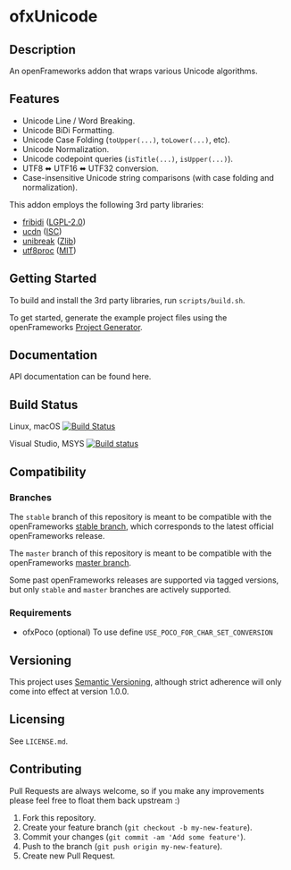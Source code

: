 ofxUnicode
=======

## Description

An openFrameworks addon that wraps various Unicode algorithms.

## Features

- Unicode Line / Word Breaking.
- Unicode BiDi Formatting.
- Unicode Case Folding (`toUpper(...)`, `toLower(...)`, etc).
- Unicode Normalization.
- Unicode codepoint queries (`isTitle(...)`, `isUpper(...)`).
- UTF8 ⬌ UTF16 ⬌ UTF32 conversion.
- Case-insensitive Unicode string comparisons (with case folding and normalization).

This addon employs the following 3rd party libraries:

- [fribidi](https://fribidi.org/) ([LGPL-2.0](https://opensource.org/licenses/LGPL-2.0))
- [ucdn](https://github.com/grigorig/ucdn) ([ISC](https://opensource.org/licenses/ISC))
- [unibreak](https://github.com/adah1972/libunibreak) ([Zlib](https://opensource.org/licenses/Zlib))
- [utf8proc](https://github.com/JuliaLang/utf8proc) ([MIT](https://opensource.org/licenses/MIT))

## Getting Started

To build and install the 3rd party libraries, run `scripts/build.sh`.

To get started, generate the example project files using the openFrameworks [Project Generator](http://openframeworks.cc/learning/01_basics/how_to_add_addon_to_project/).

## Documentation

API documentation can be found here.

## Build Status

Linux, macOS [![Build Status](https://travis-ci.org/bakercp/ofxUnicode.svg?branch=master)](https://travis-ci.org/bakercp/ofxHTTP)

Visual Studio, MSYS [![Build status](https://ci.appveyor.com/api/projects/status/cvahckay2t65tl2x/branch/master?svg=true)](https://ci.appveyor.com/project/bakercp/ofxunicode/branch/master)

## Compatibility

### Branches

The `stable` branch of this repository is meant to be compatible with the openFrameworks [stable branch](https://github.com/openframeworks/openFrameworks/tree/stable), which corresponds to the latest official openFrameworks release.

The `master` branch of this repository is meant to be compatible with the openFrameworks [master branch](https://github.com/openframeworks/openFrameworks/tree/master).

Some past openFrameworks releases are supported via tagged versions, but only `stable` and `master` branches are actively supported.

### Requirements

- ofxPoco (optional) To use define `USE_POCO_FOR_CHAR_SET_CONVERSION`

## Versioning

This project uses [Semantic Versioning](http://semver.org/), although strict adherence will only come into effect at version 1.0.0.

## Licensing

See `LICENSE.md`.

## Contributing

Pull Requests are always welcome, so if you make any improvements please feel free to float them back upstream :)

1. Fork this repository.
2. Create your feature branch (`git checkout -b my-new-feature`).
3. Commit your changes (`git commit -am 'Add some feature'`).
4. Push to the branch (`git push origin my-new-feature`).
5. Create new Pull Request.
